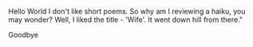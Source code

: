 Hello World
I don't like short poems. So why am I reviewing a haiku, you
may wonder? Well, I liked the title - 'Wife'. It went down hill
from there."









Goodbye